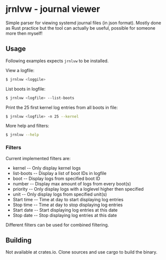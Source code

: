 # jrnlvw - journal viewer
Simple parser for viewing systemd journal files (in json format). Mostly done as Rust practice but the tool can actually be useful, possible for someone more then myself! 

## Usage
Following examples expects `jrnlvw` to be installed.  

View a logfile: 
```bash 
$ jrnlvw <loggile>
```
List boots in logfile: 
```bash
$ jrnlvw <logfile> --list-boots
```

Print the 25 first kernel log entries from all boots in file:
```bash
$ jrnlvw <logfile> -n 25 --kernel
```

More help and filters: 
```bash 
$ jrnlvw --help
```
### Filters
Current implemented filters are: 
* kernel -- Only display kernel logs
* list-boots -- Display a list of boot IDs in logfile
* boot -- Display logs from specified boot ID
* number -- Display max amount of logs from every boot(s)
* priority -- Only display logs with a loglevel higher then specified
* unit -- Only display logs from specified unit(s)
* Start time -- Time at day to start displaying log entries
* Stop time -- Time at day to stop displaying log entries
* Start date -- Start displaying log entries at this date
* Stop date -- Stop displaying log entries at this date

Different filters can be used for combined filtering.

## Building 
Not available at crates.io. Clone sources and use cargo to build the binary.  
